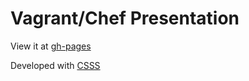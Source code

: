 # Vagrant/Chef Presentation

View it at [gh-pages](http://kowal.github.io/vagrant-chef-presentation)



Developed with [CSSS](http://leaverou.github.io/csss/)
